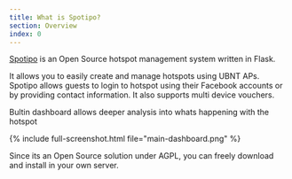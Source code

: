 ```yaml
---
title: What is Spotipo?
section: Overview
index: 0
---
```


[Spotipo](https://www.spotipo.com) is an Open Source hotspot management system written in Flask.

It allows you to  easily create and manage hotspots using UBNT APs. Spotipo allows guests to login to hotspot using their Facebook accounts or by providing contact information. It also supports multi device vouchers.

Bultin dashboard allows deeper analysis into whats happening with the hotspot



{% include full-screenshot.html file="main-dashboard.png" %}


Since its an Open Source solution under AGPL, you can freely download and install in your own server.
